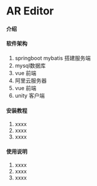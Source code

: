 # AR Editor

#### 介绍

#### 软件架构
1. springboot mybatis 搭建服务端
2. mysql数据库
3. vue 前端
4. 阿里云服务器
5. vue 前端
6. unity 客户端

#### 安装教程

1.  xxxx
2.  xxxx
3.  xxxx

#### 使用说明

1.  xxxx
2.  xxxx
3.  xxxx
